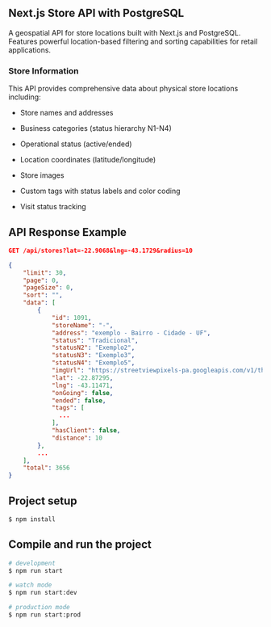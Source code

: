 ## Next.js Store API with PostgreSQL

A geospatial API for store locations built with Next.js and PostgreSQL. Features powerful location-based filtering and sorting capabilities for retail applications.

### Store Information
This API provides comprehensive data about physical store locations including:

- Store names and addresses

- Business categories (status hierarchy N1-N4)

- Operational status (active/ended)

- Location coordinates (latitude/longitude)

- Store images

- Custom tags with status labels and color coding

- Visit status tracking

## API Response Example

``` json
GET /api/stores?lat=-22.9068&lng=-43.1729&radius=10

{
    "limit": 30,
    "page": 0,
    "pageSize": 0,
    "sort": "",
    "data": [
        {
            "id": 1091,
            "storeName": "-",
            "address": "exemplo - Bairro - Cidade - UF",
            "status": "Tradicional",
            "statusN2": "Exemplo2",
            "statusN3": "Exemplo3",
            "statusN4": "Exemplo5",
            "imgUrl": "https://streetviewpixels-pa.googleapis.com/v1/thumbnail?panoid=FvvgvgI5QgnKeRYVsvx6sQ&cb_client=search.gws-prod.gps&w=408&h=240&yaw=173.81546&pitch=0&thumbfov=100",
            "lat": -22.87295,
            "lng": -43.11471,
            "onGoing": false,
            "ended": false,
            "tags": [
              ...
            ],
            "hasClient": false,
            "distance": 10
        },
        ...
    ],
    "total": 3656
}
```

## Project setup

```bash
$ npm install
```

## Compile and run the project

```bash
# development
$ npm run start

# watch mode
$ npm run start:dev

# production mode
$ npm run start:prod
```
